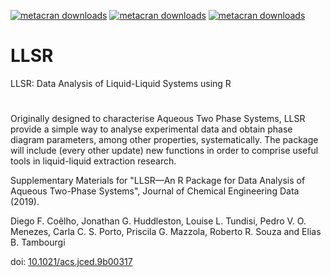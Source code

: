 [![metacran downloads](https://cranlogs.r-pkg.org/badges/grand-total/LLSR?color=red)](https://cran.r-project.org/package=LLSR) [![metacran downloads](https://www.r-pkg.org/badges/version/LLSR)](https://cran.r-project.org/package=LLSR) [![metacran downloads](https://www.r-pkg.org/badges/ago/LLSR)](https://cran.r-project.org/package=LLSR)



# LLSR
LLSR: Data Analysis of Liquid-Liquid Systems using R
#
Originally designed to characterise Aqueous Two Phase Systems, LLSR provide a simple way to analyse experimental data and obtain phase diagram parameters, among other properties, systematically. The package will include (every other update) new functions in order to comprise useful tools in liquid-liquid extraction research.


Supplementary Materials for "LLSR—An R Package for Data Analysis of Aqueous Two-Phase Systems", Journal of Chemical Engineering Data (2019).

Diego F. Coêlho, Jonathan G. Huddleston, Louise L. Tundisi, Pedro V. O. Menezes, Carla C. S. Porto, Priscila G. Mazzola, Roberto R. Souza and Elias B. Tambourgi

doi: [10.1021/acs.jced.9b00317](https://doi.org/10.1021/acs.jced.9b00317)

